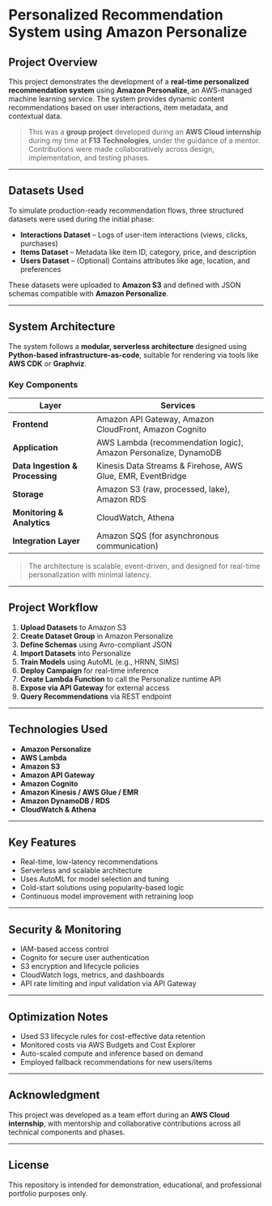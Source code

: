 # Personalized Recommendation System using Amazon Personalize

## Project Overview

This project demonstrates the development of a **real-time personalized recommendation system** using **Amazon Personalize**, an AWS-managed machine learning service. The system provides dynamic content recommendations based on user interactions, item metadata, and contextual data.

> This was a **group project** developed during an **AWS Cloud internship** during my time at **F13 Technologies**, under the guidance of a mentor. Contributions were made collaboratively across design, implementation, and testing phases.

---

## Datasets Used

To simulate production-ready recommendation flows, three structured datasets were used during the initial phase:

- **Interactions Dataset** – Logs of user-item interactions (views, clicks, purchases)  
- **Items Dataset** – Metadata like item ID, category, price, and description  
- **Users Dataset** – (Optional) Contains attributes like age, location, and preferences  

These datasets were uploaded to **Amazon S3** and defined with JSON schemas compatible with **Amazon Personalize**.

---

## System Architecture

The system follows a **modular, serverless architecture** designed using **Python-based infrastructure-as-code**, suitable for rendering via tools like **AWS CDK** or **Graphviz**.

### Key Components

| Layer | Services |
|-------|----------|
| **Frontend** | Amazon API Gateway, Amazon CloudFront, Amazon Cognito |
| **Application** | AWS Lambda (recommendation logic), Amazon Personalize, DynamoDB |
| **Data Ingestion & Processing** | Kinesis Data Streams & Firehose, AWS Glue, EMR, EventBridge |
| **Storage** | Amazon S3 (raw, processed, lake), Amazon RDS |
| **Monitoring & Analytics** | CloudWatch, Athena |
| **Integration Layer** | Amazon SQS (for asynchronous communication) |

> The architecture is scalable, event-driven, and designed for real-time personalization with minimal latency.

---

## Project Workflow

1. **Upload Datasets** to Amazon S3  
2. **Create Dataset Group** in Amazon Personalize  
3. **Define Schemas** using Avro-compliant JSON  
4. **Import Datasets** into Personalize  
5. **Train Models** using AutoML (e.g., HRNN, SIMS)  
6. **Deploy Campaign** for real-time inference  
7. **Create Lambda Function** to call the Personalize runtime API  
8. **Expose via API Gateway** for external access  
9. **Query Recommendations** via REST endpoint

---

## Technologies Used

- **Amazon Personalize**  
- **AWS Lambda**  
- **Amazon S3**  
- **Amazon API Gateway**  
- **Amazon Cognito**  
- **Amazon Kinesis / AWS Glue / EMR**  
- **Amazon DynamoDB / RDS**  
- **CloudWatch & Athena**

---

## Key Features

- Real-time, low-latency recommendations  
- Serverless and scalable architecture  
- Uses AutoML for model selection and tuning  
- Cold-start solutions using popularity-based logic  
- Continuous model improvement with retraining loop  

---

## Security & Monitoring

- IAM-based access control  
- Cognito for secure user authentication  
- S3 encryption and lifecycle policies  
- CloudWatch logs, metrics, and dashboards  
- API rate limiting and input validation via API Gateway

---

## Optimization Notes

- Used S3 lifecycle rules for cost-effective data retention  
- Monitored costs via AWS Budgets and Cost Explorer  
- Auto-scaled compute and inference based on demand  
- Employed fallback recommendations for new users/items  

---

## Acknowledgment

This project was developed as a team effort during an **AWS Cloud internship**, with mentorship and collaborative contributions across all technical components and phases.

---

## License

This repository is intended for demonstration, educational, and professional portfolio purposes only.
